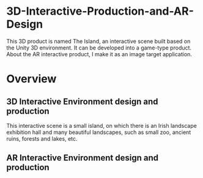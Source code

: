 # 3D-Interactive-Production-and-AR-Design
 This 3D product is named The Island, an interactive scene built based on the Unity 3D environment. It can be developed into a game-type product. About the AR interactive product, I make it as an image target application.  

# Overview
## 3D Interactive Environment design and production
This interactive scene is a small island, on which there is an Irish landscape exhibition hall and many beautiful landscapes, such as small zoo, ancient ruins, forests and lakes, etc.


## AR Interactive Environment design and production 
